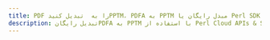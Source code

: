---title: PDF را به  تبدیل کنیدPPTM، PDFA به PPTM مبدل رایگان یا Perl SDKdescription: تبدیل رایگانPDFA به PPTM با استفاده از Perl Cloud APIs & SDK همچنین اسناد PDF را در Cloud ایجاد، ویرایش و رندر کنید.---